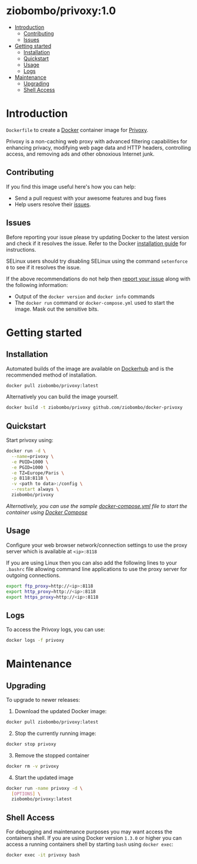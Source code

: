 

# ziobombo/privoxy:1.0

- [Introduction](#introduction)
  - [Contributing](#contributing)
  - [Issues](#issues)
- [Getting started](#getting-started)
  - [Installation](#installation)
  - [Quickstart](#quickstart)
  - [Usage](#usage)
  - [Logs](#logs)
- [Maintenance](#maintenance)
  - [Upgrading](#upgrading)
  - [Shell Access](#shell-access)

# Introduction

`Dockerfile` to create a [Docker](https://www.docker.com/) container image for [Privoxy](https://www.privoxy.org/).

Privoxy is a non-caching web proxy with advanced filtering capabilities for enhancing privacy, modifying web page data and HTTP headers, controlling access, and removing ads and other obnoxious Internet junk.

## Contributing

If you find this image useful here's how you can help:

- Send a pull request with your awesome features and bug fixes
- Help users resolve their [issues](../../issues?q=is%3Aopen+is%3Aissue).

## Issues

Before reporting your issue please try updating Docker to the latest version and check if it resolves the issue. Refer to the Docker [installation guide](https://docs.docker.com/installation) for instructions.

SELinux users should try disabling SELinux using the command `setenforce 0` to see if it resolves the issue.

If the above recommendations do not help then [report your issue](../../issues/new) along with the following information:

- Output of the `docker version` and `docker info` commands
- The `docker run` command or `docker-compose.yml` used to start the image. Mask out the sensitive bits.

# Getting started

## Installation

Automated builds of the image are available on [Dockerhub](https://hub.docker.com/r/ziobombo/privoxy) and is the recommended method of installation.


```bash
docker pull ziobombo/privoxy:latest
```

Alternatively you can build the image yourself.

```bash
docker build -t ziobombo/privoxy github.com/ziobombo/docker-privoxy
```

## Quickstart

Start privoxy using:

```bash
docker run -d \
  --name=privoxy \
  -e PUID=1000 \
  -e PGID=1000 \
  -e TZ=Europe/Paris \
  -p 8118:8118 \
  -v <path to data>:/config \
  --restart always \
  ziobombo/privoxy
```

*Alternatively, you can use the sample [docker-compose.yml](docker-compose.yaml) file to start the container using [Docker Compose](https://docs.docker.com/compose/)*

## Usage

Configure your web browser network/connection settings to use the proxy server which is available at `<ip>:8118`

If you are using Linux then you can also add the following lines to your `.bashrc` file allowing command line applications to use the proxy server for outgoing connections.

```bash
export ftp_proxy=http://<ip>:8118
export http_proxy=http://<ip>:8118
export https_proxy=http://<ip>:8118
```

## Logs

To access the Privoxy logs, you can use:

```bash
docker logs -f privoxy
```

# Maintenance

## Upgrading

To upgrade to newer releases:

  1. Download the updated Docker image:

  ```bash
  docker pull ziobombo/privoxy:latest
  ```

  2. Stop the currently running image:

  ```bash
  docker stop privoxy
  ```

  3. Remove the stopped container

  ```bash
  docker rm -v privoxy
  ```

  4. Start the updated image

  ```bash
  docker run -name privoxy -d \
    [OPTIONS] \
    ziobombo/privoxy:latest
  ```

## Shell Access

For debugging and maintenance purposes you may want access the containers shell. If you are using Docker version `1.3.0` or higher you can access a running containers shell by starting `bash` using `docker exec`:

```bash
docker exec -it privoxy bash
```
